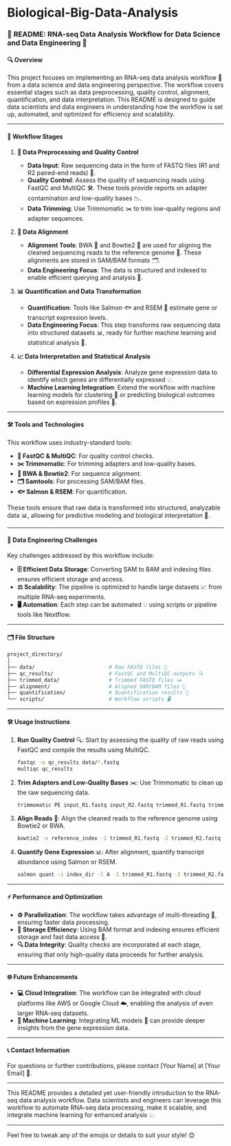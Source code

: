 # Biological-Big-Data-Analysis

### 📄 **README: RNA-seq Data Analysis Workflow for Data Science and Data Engineering** 🔬

#### 🔍 **Overview**
This project focuses on implementing an RNA-seq data analysis workflow 🧬 from a data science and data engineering perspective. The workflow covers essential stages such as data preprocessing, quality control, alignment, quantification, and data interpretation. This README is designed to guide data scientists and data engineers in understanding how the workflow is set up, automated, and optimized for efficiency and scalability.

---

#### 🚀 **Workflow Stages**

1. **🔧 Data Preprocessing and Quality Control**
   - **Data Input**: Raw sequencing data in the form of FASTQ files (R1 and R2 paired-end reads) 📂.
   - **Quality Control**: Assess the quality of sequencing reads using FastQC and MultiQC 🛠. These tools provide reports on adapter contamination and low-quality bases 📉.
   - **Data Trimming**: Use Trimmomatic ✂️ to trim low-quality regions and adapter sequences.

2. **📍 Data Alignment**
   - **Alignment Tools**: BWA 🧩 and Bowtie2 🏹 are used for aligning the cleaned sequencing reads to the reference genome 🧬. These alignments are stored in SAM/BAM formats 🗂.
   - **Data Engineering Focus**: The data is structured and indexed to enable efficient querying and analysis 🔄.

3. **📊 Quantification and Data Transformation**
   - **Quantification**: Tools like Salmon 🐟 and RSEM 🧮 estimate gene or transcript expression levels.
   - **Data Engineering Focus**: This step transforms raw sequencing data into structured datasets 📊, ready for further machine learning and statistical analysis 🤖.

4. **📈 Data Interpretation and Statistical Analysis**
   - **Differential Expression Analysis**: Analyze gene expression data to identify which genes are differentially expressed 💡.
   - **Machine Learning Integration**: Extend the workflow with machine learning models for clustering 🧠 or predicting biological outcomes based on expression profiles 🔮.

---

#### 🛠 **Tools and Technologies**
This workflow uses industry-standard tools:

- **🧪 FastQC & MultiQC**: For quality control checks.
- **✂️ Trimmomatic**: For trimming adapters and low-quality bases.
- **🧬 BWA & Bowtie2**: For sequence alignment.
- **🗂 Samtools**: For processing SAM/BAM files.
- **🐟 Salmon & RSEM**: For quantification.

These tools ensure that raw data is transformed into structured, analyzable data 📊, allowing for predictive modeling and biological interpretation 🌱.

---

#### 💾 **Data Engineering Challenges**
Key challenges addressed by this workflow include:

- **🗄 Efficient Data Storage**: Converting SAM to BAM and indexing files ensures efficient storage and access.
- **⚖️ Scalability**: The pipeline is optimized to handle large datasets 📈 from multiple RNA-seq experiments.
- **🖥 Automation**: Each step can be automated 💡 using scripts or pipeline tools like Nextflow.

---

#### 🗂 **File Structure**

```bash
project_directory/
│
├── data/                        # Raw FASTQ files 📂
├── qc_results/                  # FastQC and MultiQC outputs 🔍
├── trimmed_data/                # Trimmed FASTQ files ✂️
├── alignment/                   # Aligned SAM/BAM files 🧩
├── quantification/              # Quantification results 🧮
└── scripts/                     # Workflow scripts 🖥
```

---

#### 🛠 **Usage Instructions**

1. **Run Quality Control** 🔍:
   Start by assessing the quality of raw reads using FastQC and compile the results using MultiQC.
   ```bash
   fastqc -o qc_results data/*.fastq
   multiqc qc_results
   ```

2. **Trim Adapters and Low-Quality Bases** ✂️:
   Use Trimmomatic to clean up the raw sequencing data.
   ```bash
   trimmomatic PE input_R1.fastq input_R2.fastq trimmed_R1.fastq trimmed_R2.fastq
   ```

3. **Align Reads** 🧬:
   Align the cleaned reads to the reference genome using Bowtie2 or BWA.
   ```bash
   bowtie2 -x reference_index -1 trimmed_R1.fastq -2 trimmed_R2.fastq -S output.sam
   ```

4. **Quantify Gene Expression** 📊:
   After alignment, quantify transcript abundance using Salmon or RSEM.
   ```bash
   salmon quant -i index_dir -l A -1 trimmed_R1.fastq -2 trimmed_R2.fastq -o quantification/
   ```

---

#### ⚡ **Performance and Optimization**
- **⚙️ Parallelization**: The workflow takes advantage of multi-threading 🔄, ensuring faster data processing.
- **📂 Storage Efficiency**: Using BAM format and indexing ensures efficient storage and fast data access 🚀.
- **🔍 Data Integrity**: Quality checks are incorporated at each stage, ensuring that only high-quality data proceeds for further analysis.

---

#### 🌐 **Future Enhancements**
- **💻 Cloud Integration**: The workflow can be integrated with cloud platforms like AWS or Google Cloud ☁️, enabling the analysis of even larger RNA-seq datasets.
- **🤖 Machine Learning**: Integrating ML models 🔮 can provide deeper insights from the gene expression data.

---

#### 📞 **Contact Information**
For questions or further contributions, please contact [Your Name] at [Your Email] 📧.

---

This README provides a detailed yet user-friendly introduction to the RNA-seq data analysis workflow. Data scientists and engineers can leverage this workflow to automate RNA-seq data processing, make it scalable, and integrate machine learning for enhanced analysis 💡.

--- 

Feel free to tweak any of the emojis or details to suit your style! 😊
